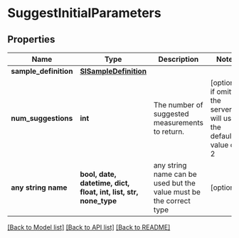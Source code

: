 # SuggestInitialParameters


## Properties
Name | Type | Description | Notes
------------ | ------------- | ------------- | -------------
**sample_definition** | [**SISampleDefinition**](SISampleDefinition.md) |  | 
**num_suggestions** | **int** | The number of suggested measurements to return.  | [optional]  if omitted the server will use the default value of 2
**any string name** | **bool, date, datetime, dict, float, int, list, str, none_type** | any string name can be used but the value must be the correct type | [optional]

[[Back to Model list]](../README.md#documentation-for-models) [[Back to API list]](../README.md#documentation-for-api-endpoints) [[Back to README]](../README.md)


